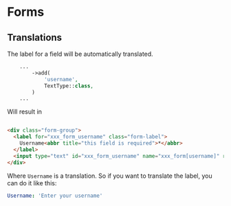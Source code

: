 # Forms

## Translations

The label for a field will be automatically translated. 

```php
    ...
        ->add(
            'username',
            TextType::class,
        )
    ...
```

Will result in

```html

<div class="form-group">
  <label for="xxx_form_username" class="form-label">
    Username<abbr title="this field is required">*</abbr>
  </label>
  <input type="text" id="xxx_form_username" name="xxx_form[username]" required="required" class="form-control">
</div>
```
Where `Username` is a translation. So if you want to translate the label, you can do it like this:

```yaml
Username: 'Enter your username'
```
